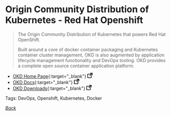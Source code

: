 # Origin Community Distribution of Kubernetes - Red Hat Openshift

> The Origin Community Distribution of Kubernetes that powers Red Hat OpenShift.
>
> Built around a core of docker container packaging and Kubernetes container cluster management, OKD is also augmented by application lifecycle management functionality and DevOps tooling. OKD provides a complete open source container application platform.

- [OKD Home Page](https://www.okd.io/){:target="_blank"} ![external redirect](../../img/ext-redir.png)
- [OKD Docs](https://docs.okd.io/latest/welcome/index.html){:target="_blank"} ![external redirect](../../img/ext-redir.png)
- [OKD Downloads](https://www.okd.io/download.html){:target="_blank"} ![external redirect](../../img/ext-redir.png)

Tags: DevOps, Openshift, Kubernetes, Docker

[_Back_](../)
